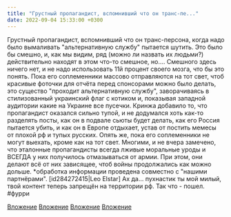 ```yaml
---
title: "Грустный пропагандист, вспомнивший что он транс-пе..."
date: 2022-09-04 15:33:00 +0300
---
```


Грустный пропагандист, вспомнивший что он транс-персона, когда надо было вымаливать "альтернативную службу" пытается шутить.
Это было бы смешно, и, как мы видим, ряд (можно ли назвать их людьми?) действительно находят в этом что-то смешное, но....
Смешного здесь ничего нет, и не надо использовать 11й процент своего мозга, что бы это понять.
Пока его соплеменники массово отправляются на тот свет, чтоб красивые фоточки для отчёта перед спонсорами можно было делать, это существо "проходит альтернативную службу", заворачиваясь в стилизованный украинский флаг с котиком и, показывая западной аудитории какие на Украине все пусечки.
Кринжа добавило то, что пропагандист оказался сильно тупой, и не додумался хоть как-то разделять посты, как он в подвале сьюты будет делать, как его Россия пытается убить, и как он в Европе отдыхает, устав от постить мемесы от плохой рф и тупых русских. Опять же, пока его соплеменники не могут выехать, кроме как на тот свет.
Многими, и не вчера замечено, что эталонные пропагандисты всегда лживые моральные уроды и ВСЕГДА у них получилось отмазываться от армии. При этом, они делают всё от них зависящее, чтоб войны продолжались как можно дольше.
*обработка информации проведена совместно с "нашими партнёрами".
[id284272415|Leo Elstar]
Ах да... пухнастик ты мой милый, твой контент теперь запрещён на территории рф. Так что - пошел.
#фурри


[Вложение](/assets/vk_photos/4/uMZ_rOmpxJM.jpg)
[Вложение](/assets/vk_photos/4/NUiCQUOubE4.jpg)
[Вложение](/assets/vk_photos/2/9ELhRyiP6q8.jpg)
[Вложение](/assets/vk_photos/2/sNZqVY62Z7w.jpg)
